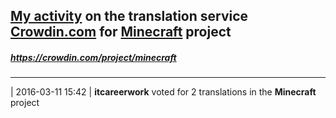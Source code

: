 ## [My activity](https://crowdin.com/profile/itcareerwork/activity "My profile") on the translation service [Crowdin.com](https://crowdin.com "crowdin.com") for [Minecraft](https://crowdin.com/project/minecraft "Minecraft Crowdin") project
##### <https://crowdin.com/project/minecraft>
***
| 2016-03-11 15:42 | **itcareerwork** voted for 2 translations in the **Minecraft** project

